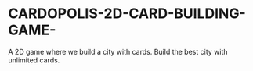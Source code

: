 # CARDOPOLIS-2D-CARD-BUILDING-GAME-
A 2D game where we build a city with cards. Build the best city with unlimited cards.
